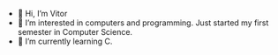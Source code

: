 - 👋 Hi, I’m Vitor
- 👀 I’m interested in computers and programming. Just started my first semester in Computer Science.
- 🌱 I’m currently learning C. 

